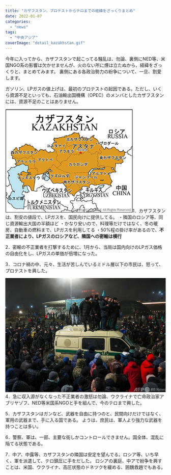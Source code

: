 ```yaml
---
title: "カザフスタン、プロテストからテロまでの経緯をざっくりまとめ"
date: 2022-01-07
categories: 
  - "news"
tags: 
  - "中央アジア"
coverImage: "detail_kazakhstan.gif"
---
```


今年に入ってから、カザフスタンで起こってる騒乱は、勿論、裏側にNED等、米国NGO系の影響は欠かせませんが、火のない所に煙は立たぬから、経緯をざっくりと、まとめてみます。 裏側にある各政治勢力の紛争について、一旦、割愛します。

ガソリン、LPガスの値上げは、最初のプロテストの起因である。ただし、いくら資源不足といっても、石油輸出国機構（OPEC）のメンバとしたカザフスタンには、資源不足のことはありません。

![](images/detail_kazakhstan.gif)1．カザフスタンは、割安の値段で、LPガスを、国民向けに提供してる。 ・隣国のロシア等、同じ資源輸出大国の半額ほど ・かなり安いので、料理等だけではなく、冬の暖房、自動車の燃料まで、LPガスを利用してる ・50%程の掛け率があるので、**不正業者により、LPガスのロシアなど、隣国への密輸は横行**

2．密輸の不正業者を打撃するために、1月から、当局は国内向けのLPガス価格の自由化をし、LPガスの単価が倍増になった。

3．コロナ禍の中、元々、生活が苦しんでいるミドル層以下の市民は、怒って、プロテストを興した。

![](images/img_56d29fd82523db4ff90c53f802b1782e198539.jpg)4．急に収入源がなくなった不正業者の激怒は勿論、ウクライナで亡命政治家アブリヤゾフ、NED等米国系NGOと手を組んで、今のテロまで興した。

5．カザフスタンはガンなど、武器を自由に持つのと、民間向けだけではなく、軍用の武器まで、手に入る国である。 ようは、庶民は、軍人より強力な武器を持つことは多い。

6．警察、軍は、一部、主要な街しかコントロールできません。国全体、混乱に陥てる状態である。

7．中ア、中露等、カザフスタンの隣国は安定を望んでる。ロシア等、いち早く、軍を派遣して、テロ鎮圧に手をだした。 ロシアの裏庭、中アで紛争を興すことは、米国、ウクライナ、高圧状態のドネツクを緩める、囲魏救趙でもある。
